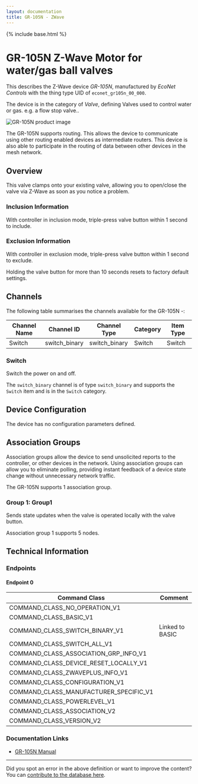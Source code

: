 ```yaml
---
layout: documentation
title: GR-105N - ZWave
---
```


{% include base.html %}

# GR-105N Z-Wave Motor for water/gas ball valves
This describes the Z-Wave device *GR-105N*, manufactured by *EcoNet Controls* with the thing type UID of ```econet_gr105n_00_000```.

The device is in the category of *Valve*, defining Valves used to control water or gas. e.g. a flow stop valve..

![GR-105N product image](https://opensmarthouse.org/zwavedatabase/469/image/)


The GR-105N supports routing. This allows the device to communicate using other routing enabled devices as intermediate routers.  This device is also able to participate in the routing of data between other devices in the mesh network.

## Overview

This valve clamps onto your existing valve, allowing you to open/close the valve via Z-Wave as soon as you notice a problem.

### Inclusion Information

With controller in inclusion mode, triple-press valve button within 1 second to include.

### Exclusion Information

With controller in exclusion mode, triple-press valve button within 1 second to exclude.

Holding the valve button for more than 10 seconds resets to factory default settings.

## Channels

The following table summarises the channels available for the GR-105N -:

| Channel Name | Channel ID | Channel Type | Category | Item Type |
|--------------|------------|--------------|----------|-----------|
| Switch | switch_binary | switch_binary | Switch | Switch | 

### Switch
Switch the power on and off.

The ```switch_binary``` channel is of type ```switch_binary``` and supports the ```Switch``` item and is in the ```Switch``` category.



## Device Configuration

The device has no configuration parameters defined.

## Association Groups

Association groups allow the device to send unsolicited reports to the controller, or other devices in the network. Using association groups can allow you to eliminate polling, providing instant feedback of a device state change without unnecessary network traffic.

The GR-105N supports 1 association group.

### Group 1: Group1

Sends state updates when the valve is operated locally with the valve button.

Association group 1 supports 5 nodes.

## Technical Information

### Endpoints

#### Endpoint 0

| Command Class | Comment |
|---------------|---------|
| COMMAND_CLASS_NO_OPERATION_V1| |
| COMMAND_CLASS_BASIC_V1| |
| COMMAND_CLASS_SWITCH_BINARY_V1| Linked to BASIC|
| COMMAND_CLASS_SWITCH_ALL_V1| |
| COMMAND_CLASS_ASSOCIATION_GRP_INFO_V1| |
| COMMAND_CLASS_DEVICE_RESET_LOCALLY_V1| |
| COMMAND_CLASS_ZWAVEPLUS_INFO_V1| |
| COMMAND_CLASS_CONFIGURATION_V1| |
| COMMAND_CLASS_MANUFACTURER_SPECIFIC_V1| |
| COMMAND_CLASS_POWERLEVEL_V1| |
| COMMAND_CLASS_ASSOCIATION_V2| |
| COMMAND_CLASS_VERSION_V2| |

### Documentation Links

* [GR-105N Manual](https://opensmarthouse.org/zwavedatabase/469/reference/GR-105-Auto-Valve-User-Manual.pdf)

---

Did you spot an error in the above definition or want to improve the content?
You can [contribute to the database here](https://opensmarthouse.org/zwavedatabase/469).
